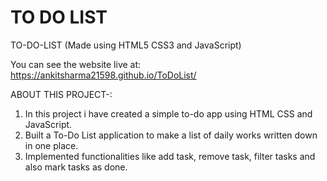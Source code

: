 # TO DO LIST

TO-DO-LIST (Made using HTML5 CSS3 and JavaScript)

You can see the website live at: https://ankitsharma21598.github.io/ToDoList/

ABOUT THIS PROJECT-:

  1. In this project i have created a simple to-do app using HTML CSS and JavaScript.
  2. Built a To-Do List application to make a list of daily works written down in one place.
  3. Implemented functionalities like add task, remove task, filter tasks and also mark tasks as done.
 

